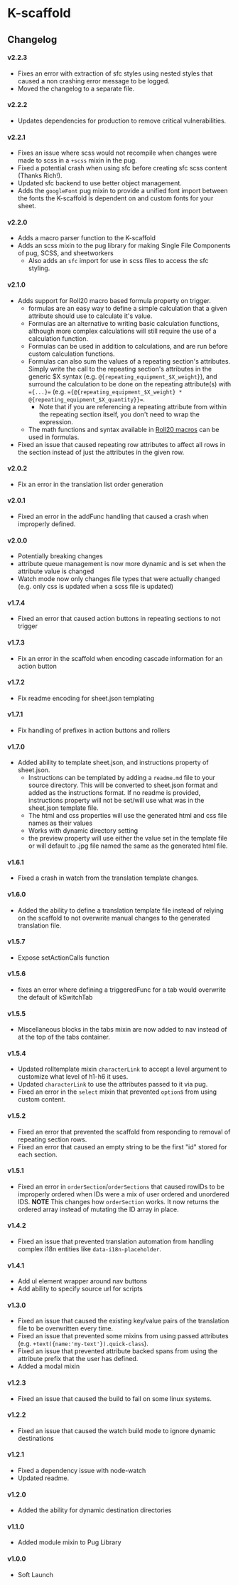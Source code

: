 # K-scaffold
## Changelog
#### v2.2.3
- Fixes an error with extraction of sfc styles using nested styles that caused a non crashing error message to be logged.
- Moved the changelog to a separate file.
#### v2.2.2
- Updates dependencies for production to remove critical vulnerabilities.
#### v2.2.1
- Fixes an issue where scss would not recompile when changes were made to scss in a `+scss` mixin in the pug.
- Fixed a potential crash when using sfc before creating sfc scss content (Thanks Rich!).
- Updated sfc backend to use better object management.
- Adds the `googleFont` pug mixin to provide a unified font import between the fonts the K-scaffold is dependent on and custom fonts for your sheet.

#### v2.2.0
- Adds a macro parser function to the K-scaffold
- Adds an scss mixin to the pug library for making Single File Components of pug, SCSS, and sheetworkers
  - Also adds an `sfc` import for use in scss files to access the sfc styling.

#### v2.1.0
- Adds support for Roll20 macro based formula property on trigger.
  - formulas are an easy way to define a simple calculation that a given attribute should use to calculate it's value.
  - Formulas are an alternative to writing basic calculation functions, although more complex calculations will still require the use of a calculation function.
  - Formulas can be used in addition to calculations, and are run before custom calculation functions.
  - Formulas can also sum the values of a repeating section's attributes. Simply write the call to the repeating section's attributes in the generic $X syntax (e.g. `@{repeating_equipment_$X_weight}`), and surround the calculation to be done on the repeating attribute(s) with `={...}=` (e.g. `={@{repeating_equipment_$X_weight} * @{repeating_equipment_$X_quantity}}=`.
    - Note that if you are referencing a repeating attribute from within the repeating section itself, you don't need to wrap the expression.
  - The math functions and syntax available in [Roll20 macros](https://wiki.roll20.net/Dice_Reference#Math_Operators_and_Functions) can be used in formulas.
- Fixed an issue that caused repeating row attributes to affect all rows in the section instead of just the attributes in the given row.
  
#### v2.0.2
- Fix an error in the translation list order generation

#### v2.0.1
- Fixed an error in the addFunc handling that caused a crash when improperly defined.

#### v2.0.0
- Potentially breaking changes
- attribute queue management is now more dynamic and is set when the attribute value is changed
- Watch mode now only changes file types that were actually changed (e.g. only css is updated when a scss file is updated)

#### v1.7.4
- Fixed an error that caused action buttons in repeating sections to not trigger

#### v1.7.3
- Fix an error in the scaffold when encoding cascade information for an action button

#### v1.7.2
- Fix readme encoding for sheet.json templating

#### v1.7.1
- Fix handling of prefixes in action buttons and rollers

#### v1.7.0
- Added ability to template sheet.json, and instructions property of sheet.json.
  - Instructions can be templated by adding a `readme.md` file to your source directory. This will be converted to sheet.json format and added as the instructions format. If no readme is provided, instructions property will not be set/will use what was in the sheet.json template file.
  - The html and css properties will use the generated html and css file names as their values
  - Works with dynamic directory setting
  - the preview property will use either the value set in the template file or will default to .jpg file named the same as the generated html file.
#### v1.6.1
- Fixed a crash in watch from the translation template changes.

#### v1.6.0
- Added the ability to define a translation template file instead of relying on the scaffold to not overwrite manual changes to the generated translation file.

#### v1.5.7
- Expose setActionCalls function

#### v1.5.6
- fixes an error where defining a triggeredFunc for a tab would overwrite the default of kSwitchTab

#### v1.5.5
- Miscellaneous blocks in the tabs mixin are now added to nav instead of at the top of the tabs container.

#### v1.5.4
- Updated rolltemplate mixin `characterLink` to accept a level argument to customize what level of h1-h6 it uses.
- Updated `characterLink` to use the attributes passed to it via pug.
- Fixed an error in the `select` mixin that prevented `option`s from using custom content.

#### v1.5.2
- Fixed an error that prevented the scaffold from responding to removal of repeating section rows.
- Fixed an error that caused an empty string to be the first "id" stored for each section.

#### v1.5.1
- Fixed an error in `orderSection`/`orderSections` that caused rowIDs to be improperly ordered when IDs were a mix of user ordered and unordered IDS. **NOTE** This changes how `orderSection` works. It now returns the ordered array instead of mutating the ID array in place.

#### v1.4.2
- Fixed an issue that prevented translation automation from handling complex i18n entities like `data-i18n-placeholder`.

#### v1.4.1
- Add ul element wrapper around nav buttons
- Add ability to specify source url for scripts

#### v1.3.0
- Fixed an issue that caused the existing key/value pairs of the translation file to be overwritten every time.
- Fixed an issue that prevented some mixins from using passed attributes (e.g. `+text({name:'my-text'}).quick-class`).
- Fixed an issue that prevented attribute backed spans from using the attribute prefix that the user has defined.
- Added a modal mixin

#### v1.2.3
- Fixed an issue that caused the build to fail on some linux systems.

#### v1.2.2
- Fixed an issue that caused the watch build mode to ignore dynamic destinations

#### v1.2.1
- Fixed a dependency issue with node-watch
- Updated readme.

#### v1.2.0
- Added the ability for dynamic destination directories

#### v1.1.0
- Added module mixin to Pug Library

#### v1.0.0
- Soft Launch